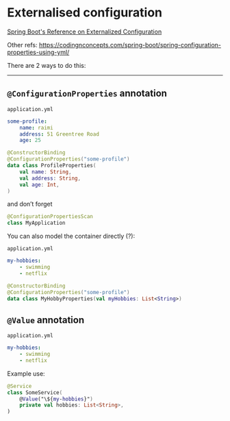 # Externalised configuration

[Spring Boot's Reference on Externalized Configuration](https://docs.spring.io/spring-boot/docs/current/reference/htmlsingle/#features.external-config)

Other refs: https://codingnconcepts.com/spring-boot/spring-configuration-properties-using-yml/

There are 2 ways to do this:

<!-- toc -->

---

## `@ConfigurationProperties` annotation

`application.yml`

```yml
some-profile:
    name: raimi
    address: 51 Greentree Road
    age: 25
```

```kotlin
@ConstructorBinding
@ConfigurationProperties("some-profile")
data class ProfileProperties(
    val name: String,
    val address: String,
    val age: Int,
)
```

and don’t forget

```kotlin
@ConfigurationPropertiesScan
class MyApplication
```

You can also model the container directly (?):

`application.yml`

```yml
my-hobbies:
    - swimming
    - netflix
```

```kotlin
@ConstructorBinding
@ConfigurationProperties("some-profile")
data class MyHobbyProperties(val myHobbies: List<String>)
```

## `@Value` annotation

`application.yml`

```yml
my-hobbies:
    - swimming
    - netflix
```

Example use:

```kotlin
@Service
class SomeService(
    @Value("\${my-hobbies}")
    private val hobbies: List<String>,
)
```

